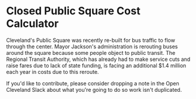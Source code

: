 # Closed Public Square Cost Calculator
Cleveland's Public Square was recently re-built for bus traffic to flow through the center.  Mayor Jackson's administration is rerouting buses around the square because some people object to public transit.  The Regional Transit Authority, which has already had to make service cuts and raise fares due to lack of state funding, is facing an additional $1.4 million each year in costs due to this reroute.

If you'd like to contribute, please consider dropping a note in the Open Cleveland Slack about what you're going to do so work isn't duplicated.